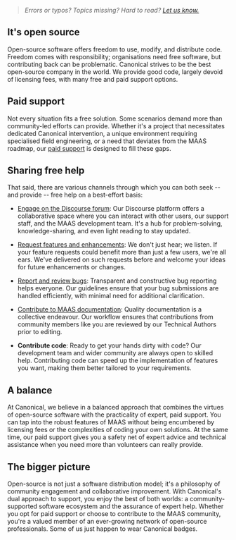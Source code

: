 > *Errors or typos? Topics missing? Hard to read? <a href="https://docs.google.com/forms/d/e/1FAIpQLScIt3ffetkaKW3gDv6FDk7CfUTNYP_HGmqQotSTtj2htKkVBw/viewform?usp=pp_url&entry.1739714854=https://maas.io/docs/community-and-support" target = "_blank">Let us know.</a>*

## It's open source

Open-source software offers freedom to use, modify, and distribute code. Freedom comes with responsibility; organisations need free software, but contributing back can be problematic. Canonical strives to be the best open-source company in the world. We provide good code, largely devoid of licensing fees, with many free and paid support options.

## Paid support

Not every situation fits a free solution. Some scenarios demand more than community-led efforts can provide. Whether it's a project that necessitates dedicated Canonical intervention, a unique environment requiring specialised field engineering, or a need that deviates from the MAAS roadmap, our [paid support](https://ubuntu.com/pro) is designed to fill these gaps. 

## Sharing free help 

That said, there are various channels through which you can both seek -- and provide -- free help on a best-effort basis:

- [Engage on the Discourse forum](/t/how-to-engage-on-the-discourse-forum/6802): Our Discourse platform offers a collaborative space where you can interact with other users, our support staff, and the MAAS development team. It's a hub for problem-solving, knowledge-sharing, and even light reading to stay updated.

- [Request features and enhancements](/t/how-to-request-features/4447): We don't just hear; we listen. If your feature requests could benefit more than just a few users, we're all ears. We've delivered on such requests before and welcome your ideas for future enhancements or changes.

- [Report and review bugs](/t/how-to-report-and-review-bugs/4446): Transparent and constructive bug reporting helps everyone. Our guidelines ensure that your bug submissions are handled efficiently, with minimal need for additional clarification.

- [Contribute to MAAS documentation](/t/how-to-contribute-to-maas-documentation/6949): Quality documentation is a collective endeavour. Our workflow ensures that contributions from community members like you are reviewed by our Technical Authors prior to editing. 

- **Contribute code**: Ready to get your hands dirty with code? Our development team and wider community are always open to skilled help. Contributing code can speed up the implementation of features you want, making them better tailored to your requirements.

## A balance

At Canonical, we believe in a balanced approach that combines the virtues of open-source software with the practicality of expert, paid support. You can tap into the robust features of MAAS without being encumbered by licensing fees or the complexities of coding your own solutions. At the same time, our paid support gives you a safety net of expert advice and technical assistance when you need more than volunteers can really provide.

## The bigger picture

Open-source is not just a software distribution model; it's a philosophy of community engagement and collaborative improvement. With Canonical's dual approach to support, you enjoy the best of both worlds: a community-supported software ecosystem and the assurance of expert help. Whether you opt for paid support or choose to contribute to the MAAS community, you're a valued member of an ever-growing network of open-source professionals. Some of us just happen to wear Canonical badges.